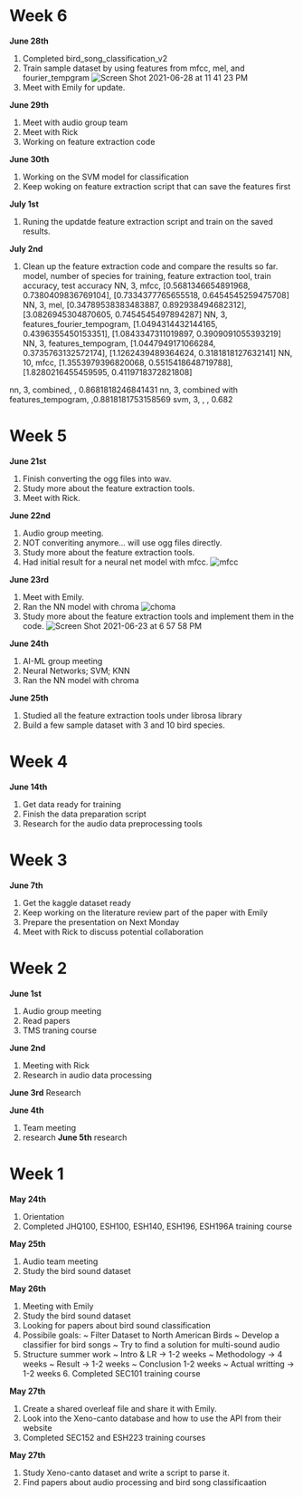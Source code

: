 # Week 6
**June 28th**
1. Completed bird_song_classification_v2
2. Train sample dataset by using features from mfcc, mel, and fourier_tempgram 
![Screen Shot 2021-06-28 at 11 41 23 PM](https://user-images.githubusercontent.com/44412313/123733928-648c9580-d86a-11eb-8278-c0f1a31f727a.png)
3. Meet with Emily for update.

**June 29th**
1. Meet with audio group team
2. Meet with Rick
3. Working on feature extraction code

**June 30th**
1. Working on the SVM model for classification
2. Keep woking on feature extraction script that can save the features first

**July 1st**
1. Runing the updatde feature extraction script and train on the saved results.

**July 2nd**
1. Clean up the feature extraction code and compare the results so far.
model, number of species for training, feature extraction tool, train accuracy, test accuracy
NN, 3, mfcc, [0.5681346654891968, 0.7380409836769104], [0.7334377765655518, 0.6454545259475708]
NN, 3, mel, [0.34789538383483887, 0.892938494682312], [3.0826945304870605, 0.7454545497894287]
NN, 3, features_fourier_tempogram, [1.0494314432144165, 0.4396355450153351], [1.0843347311019897, 0.3909091055393219]
NN, 3, features_tempogram, [1.0447949171066284, 0.3735763132572174], [1.1262439489364624, 0.3181818127632141]
NN, 10, mfcc, [1.3553979396820068, 0.5515418648719788], [1.8280216455459595, 0.4119718372821808]

nn, 3, combined, , 0.8681818246841431
nn, 3, combined with features_tempogram, ,0.8818181753158569
svm, 3, , , 0.682

# Week 5
**June 21st**
1. Finish converting the ogg files into wav.
2. Study more about the feature extraction tools. 
3. Meet with Rick.

**June 22nd**
1. Audio group meeting.
2. NOT converiting anymore... will use ogg files directly.
3. Study more about the feature extraction tools. 
4. Had initial result for a neural net model with mfcc.
![mfcc](https://user-images.githubusercontent.com/44412313/123275940-c186f500-d4d2-11eb-8390-f363b06cf71b.png)


**June 23rd**
1. Meet with Emily.
2. Ran the NN model with chroma
![choma](https://user-images.githubusercontent.com/44412313/123275979-c8ae0300-d4d2-11eb-9618-78715c2d5452.png)
3. Study more about the feature extraction tools and implement them in the code. 
![Screen Shot 2021-06-23 at 6 57 58 PM](https://user-images.githubusercontent.com/44412313/123178328-f81e2a80-d454-11eb-89f1-9e2f13b59bf2.png)

**June 24th**
1. AI-ML group meeting
2. Neural Networks; SVM; KNN
3. Ran the NN model with chroma

**June 25th**
1. Studied all the feature extraction tools under librosa library
2. Build a few sample dataset with 3 and 10 bird species.

# Week 4
**June 14th**
1. Get data ready for training
2. Finish the data preparation script
3. Research for the audio data preprocessing tools

# Week 3
**June 7th**
1. Get the kaggle dataset ready
2. Keep working on the literature review part of the paper with Emily
3. Prepare the presentation on Next Monday
4. Meet with Rick to discuss potential collaboration


# Week 2
**June 1st**
1. Audio group meeting
2. Read papers
3. TMS traning course

**June 2nd**
1. Meeting with Rick
2. Research in audio data processing

**June 3rd**
Research

**June 4th**
1. Team meeting
2. research
**June 5th**
research

# Week 1
**May 24th**
1. Orientation
2. Completed JHQ100, ESH100, ESH140, ESH196, ESH196A training course

**May 25th**
1. Audio team meeting
2. Study the bird sound dataset

**May 26th**
1. Meeting with Emily
2. Study the bird sound dataset
3. Looking for papers about bird sound classification
4.  Possibile goals:
   ~ Filter Dataset to North American Birds
   ~ Develop a classifier for bird songs
   ~ Try to find a solution for multi-sound audio
5. Structure summer work
   ~ Intro & LR -> 1-2 weeks
   ~ Methodology -> 4 weeks
   ~ Result -> 1-2 weeks
   ~ Conclusion 1-2 weeks
   ~ Actual writting -> 1-2 weeks
   6. Completed SEC101 training course

**May 27th**
1. Create a shared overleaf file and share it with Emily. 
2. Look into the Xeno-canto database and how to use the API from their website
3. Completed SEC152 and ESH223 training courses

**May 27th**
1. Study Xeno-canto dataset and write a script to parse it.
2. Find papers about audio processing and bird song classificaation

